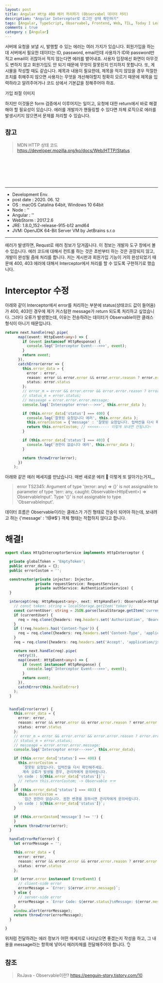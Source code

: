 ```yaml
---
layout: post
title: Angular Http 400 에러 처리하기 (Observabel 데이터 처리)
description: "Angular Interceptor로 로그인 상태 확인하기"
tags: [Angular, TypeScript, Observabel, Frontend, Web, TIL, Today I Leaned]
comments : true
category : [Angular]
---
```


서버에 요청을 보낼 시, 발행할 수 있는 에러는 여러 가지가 있습니다. 회원가입을 하는데 서버에서 필요한 데이터는 ID, password, email인데 사용자가 ID와 password만 적고 email이 귀찮아서 적지 않는다면 에러를 뱉어내죠. 사용자 입장에선 화면이 아무것도 변하지 않고 회원가입도 안 되기 때문에 무엇이 잘못된지 인지하지 못합니다. 또, 게시물을 작성할 때도 같습니다. 제목과 내용이 필요한데, 제목을 적지 않았을 경우 적절한 조치를 취해주지 않으면 사용자는 무엇을 개선해야할지 정확히 모르기 때문에 제목을 입력하라고 알려주어거나 코드 상에서 기본값을 정해주어야 하죠.

가입 좌절 이미지

하지만 이것들은 form 검증에서 이루어지는 일이고, 요청에 대한 return에서 바로 해결해야 할 필요성이 있습니다. 에러를 개발자가 핸들링할 수 있다면 자체 로직으로 에러를 발생시키지 않으면서 문제를 처리할 수 있습니다.

## 참고
> MDN HTTP 상태 코드
https://developer.mozilla.org/ko/docs/Web/HTTP/Status

<br/><br/><br/><br/><br/>

---

* Development Env.
* post date : 2020. 06. 12
* OS : macOS Catalina 64bit, Windows 10 64bit
* Node : ''
* Angular : ''
* WebStorm : 2017.2.6
* JRE: 1.8.0_152-release-915-b12 amd64
* JVM: OpenJDK 64-Bit Server VM by JetBrains s.r.o

---


에러가 발생하면, Requst로 에러 정보가 담겨옵니다. 이 정보는 개발자 도구 창에서 볼 수 있습니다. 에러 코드에 대해서 컨트롤 하는 것은 초반부터 하는 것은 권장되지 않고, 개발이 완성될 즘에 처리를 합니다. 저는 게시판과 회원가입 기능이 거의 완성되었기 때문에 400, 403 에러에 대해서 Interceptor에서 처리를 할 수 있도록 구현하기로 했습니다.

# Interceptor 수정

아래와 같이 Interceptor에서 error를 처리하는 부분에 status(상태코드 값이 들어옴)가 400, 403인 경우에 제가 커스텀한 message가 return 되도록 처리하고 싶었습니다. 그러다 오류가 발생했는데, 이유는 전송하려는 데이터가 Observable이란 클래스 형식이 아니기 때문입니다.


``` ts
return next.handle(req).pipe(
      map((event: HttpEvent<any>) => {
        if (event instanceof HttpResponse) {
          console.log('Interceptor Event--->>>', event);
        }
        return event;
      }),
      catchError(error => {
        this.error_data = {
          error : error,
          reason: error && error.error && error.error.reason ? error.error.reason : '',
          status: error.status
        };
        // error_m = error && error.error && error.error.reason ? error.error.reason : '';
        // status_m = error.status;
        // messeage = error.error.error.message;
        console.log('Interceptor error--->>>', this.error_data );

        if (this.error_data['status'] === 400) {
          console.log('잘못된 요청입니다 에러', this.error_data );
          this.errorCostom = {'message' : '잘못된 요청입니다. 입력칸을 다시 확인해주세요. \n계속 오류가 발생될 경우, 관리자에게 문의바랍니다.'};
          return this.errorCostom; // <<<<<----- 이렇게 보내면 안됩니다~
        }

        if (this.error_data['status'] === 403) {
          console.log('권한이 없습니다 에러', this.error_data );
        }

        return throwError(error);
      })
    );
```
아래와 같은 에러 메세지를 만났습니다.
매번 새로운 에러 💫 이렇게 또 알아가는거지,,,
> error TS2345: Argument of type '(error: any) => {}' is not assignable to parameter of type '(err: any, caught: Observable<HttpEvent<any>>) => ObservableInput<any>'.
      Type '{}' is not assignable to type 'ObservableInput<any>'.

데이터 흐름은 Observable이라는 클래스가 가진 형태로 전송이 되어야 하는데, 보내려고 하는 {'message' : '!@#$'} 객체 형태는 적합하지 않다고 합니다.

# 해결!

```ts
export class HttpInterceptorService implements HttpInterceptor {

  private globalToken = 'EmptyToken';
  public error_data = {};
  public errorCostom = '';

  constructor(private injector: Injector,
              private requestService: RequestService,
              private authService: AuthenticationService) {
  }

  intercept(req: HttpRequest<any>, next: HttpHandler): Observable<HttpEvent<any>> {
    // const token: string = localStorage.getItem('token');
    const currentUser: string = JSON.parse(localStorage.getItem('currentUser'));
    if (currentUser) {
      req = req.clone({headers: req.headers.set('Authorization', 'Bearer ' + currentUser['token'])});
    }
    if (!req.headers.has('Content-Type')) {
      req = req.clone({headers: req.headers.set('Content-Type', 'application/json')});
    }
    req = req.clone({headers: req.headers.set('Accept', 'application/json')});

    return next.handle(req).pipe(
      retry(3),
      map((event: HttpEvent<any>) => {
        if (event instanceof HttpResponse) {
          console.log('Interceptor Event--->>>', event);
        }
        return event;
      }),
      catchError(this.handleError)
    );
  }


  handleError(error) {
    this.error_data = {
      error: error,
      reason: error && error.error && error.error.reason ? error.error.reason : '',
      status: error.status
    };
    // error_m = error && error.error && error.error.reason ? error.error.reason : '';
    // status_m = error.status;
    // messeage = error.error.error.message;
    console.log('Interceptor error--->>>', this.error_data);

    if (this.error_data['status'] === 400) {
      this.errorCostom =
        `잘못된 요청입니다. 입력칸을 다시 확인해주세요.
        계속 오류가 발생될 경우, 관리자에게 문의바랍니다.
      \n code : ${this.error_data['status']}`;
      // return this.errorCostom; -> Observable ㅠㅠ
    }
    if (this.error_data['status'] === 403) {
      this.errorCostom =
        `접근 권한이 없습니다. 권한 변경을 원하시면 관리자에게 문의바랍니다.
      \n code : ${this.error_data['status']}`;
    }

    if (this.errorCostom['message'] !== '') {
    }
    return throwError(error);
  }

  handleErrorRef(error) {
    let errorMessage = '';

    this.error_data = {
      error: error,
      reason: error && error.error && error.error.reason ? error.error.reason : '',
      status: error.status
    };

    if (error.error instanceof ErrorEvent) {
      // client-side error
      errorMessage = `Error: ${error.error.message}`;
    } else {
      // server-side error
      errorMessage = `Error Code: ${error.status}\nMessage: ${error.message}`;
    }
    window.alert(errorMessage);
    return throwError(errorMessage);
  }

}
```

위처럼 전달하려는 에러 정보가 어떤 메세지로 나타났으면 좋겠는지 작성을 하고, 그 내용을 message라는 항목에 넣어서 에러자체를 전달해주어야 합니다. 👌

## 참조
> RxJava - Observable이란?
https://penguin-story.tistory.com/10


